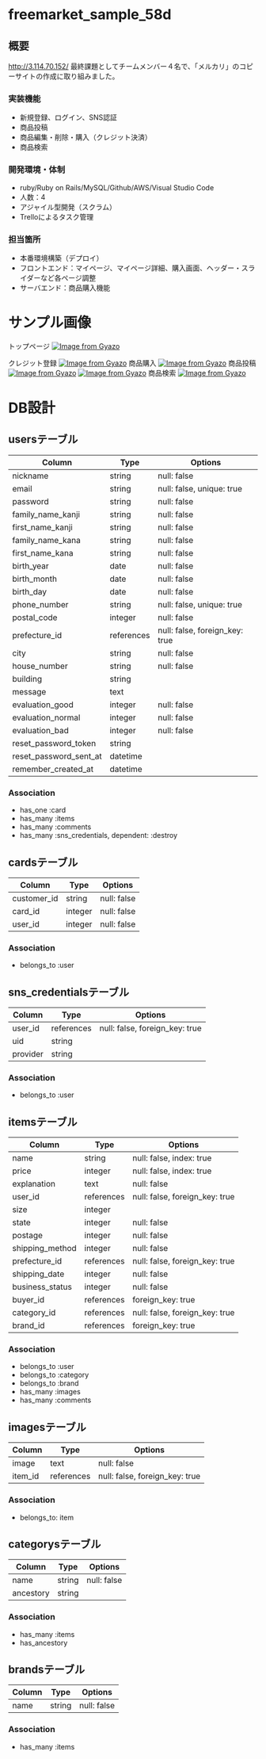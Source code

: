 # freemarket_sample_58d 
## 概要
http://3.114.70.152/
最終課題としてチームメンバー４名で、「メルカリ」のコピーサイトの作成に取り組みました。

### 実装機能
- 新規登録、ログイン、SNS認証
- 商品投稿
- 商品編集・削除・購入（クレジット決済）
- 商品検索

### 開発環境・体制
- ruby/Ruby on Rails/MySQL/Github/AWS/Visual Studio Code
- 人数：4
- アジャイル型開発（スクラム）
- Trelloによるタスク管理

### 担当箇所
- 本番環境構築（デプロイ）
- フロントエンド：マイページ、マイページ詳細、購入画面、ヘッダー・スライダーなど各ページ調整
- サーバエンド：商品購入機能

# サンプル画像
トップページ
[![Image from Gyazo](https://i.gyazo.com/e30a9175f0a8d002d034c65213e4c4e5.gif)](https://gyazo.com/e30a9175f0a8d002d034c65213e4c4e5)

クレジット登録
[![Image from Gyazo](https://i.gyazo.com/35f44dfd472724138ac75b4db17e8bc2.gif)](https://gyazo.com/35f44dfd472724138ac75b4db17e8bc2)
商品購入
[![Image from Gyazo](https://i.gyazo.com/10b396eaaddf19569eca404528b81d20.gif)](https://gyazo.com/10b396eaaddf19569eca404528b81d20)
商品投稿
[![Image from Gyazo](https://i.gyazo.com/db7228539f3855f4e05fdd1c846e03ba.gif)](https://gyazo.com/db7228539f3855f4e05fdd1c846e03ba)
[![Image from Gyazo](https://i.gyazo.com/5d4d28ac72907f7356a79badeea3ecc8.gif)](https://gyazo.com/5d4d28ac72907f7356a79badeea3ecc8)
商品検索
[![Image from Gyazo](https://i.gyazo.com/be67d69de461b4ed0dc47c725ecb81fd.gif)](https://gyazo.com/be67d69de461b4ed0dc47c725ecb81fd)

# DB設計
## usersテーブル
|Column|Type|Options|
|------|----|-------|
|nickname|string|null: false|
|email|string|null: false, unique: true|
|password|string|null: false|
|family_name_kanji|string|null: false|
|first_name_kanji|string|null: false|
|family_name_kana|string|null: false|
|first_name_kana|string|null: false|
|birth_year|date|null: false|
|birth_month|date|null: false|
|birth_day|date|null: false|
|phone_number|string|null: false, unique: true|
|postal_code|integer|null: false|
|prefecture_id|references|null: false, foreign_key: true|
|city|string|null: false|
|house_number|string|null: false|
|building|string||
|message|text||
|evaluation_good|integer|null: false|
|evaluation_normal|integer|null: false|
|evaluation_bad|integer|null: false|
|reset_password_token|string||
|reset_password_sent_at|datetime||
|remember_created_at|datetime||
### Association
- has_one :card
- has_many :items
- has_many :comments
- has_many :sns_credentials, dependent: :destroy

## cardsテーブル
|Column|Type|Options|
|------|----|-------|
|customer_id|string|null: false|
|card_id|integer|null: false|
|user_id|integer|null: false|
### Association
- belongs_to :user

<!-- Facebook等のSNS認証用 -->
## sns_credentialsテーブル
|Column|Type|Options|
|------|----|-------|
|user_id|references|null: false, foreign_key: true|
|uid|string||
|provider|string||
### Association
- belongs_to :user

## itemsテーブル
|Column|Type|Options|
|------|----|-------|
|name|string|null: false, index: true|
|price|integer|null: false, index: true|
|explanation|text|null: false| <!-- 商品の説明 -->
|user_id|references|null: false, foreign_key: true|
|size|integer||
|state|integer|null: false| <!-- 商品の状態 -->
|postage|integer|null: false| <!-- 配送料 -->
|shipping_method|integer|null: false| <!-- 配送の方法 -->
|prefecture_id|references|null: false, foreign_key: true |
|shipping_date|integer|null: false| <!-- 発送までの日数 -->
|business_status|integer|null: false| <!-- 取引の状態(販売中、売却済など) -->
|buyer_id|references|foreign_key: true| <!-- 購入者 -->
|category_id|references|null: false, foreign_key: true|
|brand_id|references|foreign_key: true|
### Association
- belongs_to :user
- belongs_to :category
- belongs_to :brand
- has_many :images
- has_many :comments

<!-- 1つのitemに対して複数のimageが設定できてしまうため -->
## imagesテーブル
|Column|Type|Options|
|------|----|-------|
|image|text|null: false|
|item_id|references|null: false, foreign_key: true|
### Association
- belongs_to: item

<!-- ancestoryでツリー構造を実装 -->
## categorysテーブル
|Column|Type|Options|
|------|----|-------|
|name|string|null: false|
|ancestory|string||
### Association
- has_many :items
- has_ancestory

## brandsテーブル
|Column|Type|Options|
|------|----|-------|
|name|string|null: false|
### Association
- has_many :items

<!-- 商品詳細ページのコメント -->
<!-- ## commentsテーブル
|Column|Type|Options|
|------|----|-------|
|comment|text||
|user_id|references|null: false, foreign_key: true|
|item_id|references|null: false, foreign_key: true|
### Association
- belongs_to :user
- belongs_to :item -->
